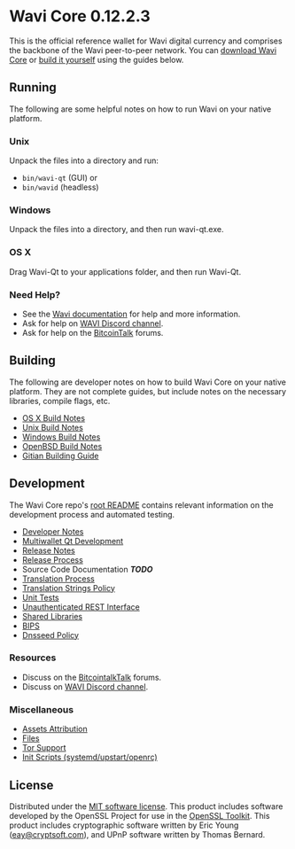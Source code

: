 Wavi Core 0.12.2.3
=====================

This is the official reference wallet for Wavi digital currency and comprises the backbone of the Wavi peer-to-peer network. You can [download Wavi Core](https://github.com/wavidev-the-man/wavi/releases) or [build it yourself](#building) using the guides below.

Running
---------------------
The following are some helpful notes on how to run Wavi on your native platform.

### Unix

Unpack the files into a directory and run:

- `bin/wavi-qt` (GUI) or
- `bin/wavid` (headless)

### Windows

Unpack the files into a directory, and then run wavi-qt.exe.

### OS X

Drag Wavi-Qt to your applications folder, and then run Wavi-Qt.

### Need Help?

* See the [Wavi documentation](https://github.com/wavidev-the-man/wavi/tree/master/doc)
for help and more information.
* Ask for help on [WAVI Discord channel](https://discord.gg/6vGNAh5).
* Ask for help on the [BitcoinTalk](https://bitcointalk.org/index.php?topic=3146751) forums.

Building
---------------------
The following are developer notes on how to build Wavi Core on your native platform. They are not complete guides, but include notes on the necessary libraries, compile flags, etc.

- [OS X Build Notes](build-osx.md)
- [Unix Build Notes](build-unix.md)
- [Windows Build Notes](build-windows.md)
- [OpenBSD Build Notes](build-openbsd.md)
- [Gitian Building Guide](gitian-building.md)

Development
---------------------
The Wavi Core repo's [root README](/README.md) contains relevant information on the development process and automated testing.

- [Developer Notes](developer-notes.md)
- [Multiwallet Qt Development](multiwallet-qt.md)
- [Release Notes](release-notes.md)
- [Release Process](release-process.md)
- Source Code Documentation ***TODO***
- [Translation Process](translation_process.md)
- [Translation Strings Policy](translation_strings_policy.md)
- [Unit Tests](unit-tests.md)
- [Unauthenticated REST Interface](REST-interface.md)
- [Shared Libraries](shared-libraries.md)
- [BIPS](bips.md)
- [Dnsseed Policy](dnsseed-policy.md)

### Resources
* Discuss on the [BitcointalkTalk](https://bitcointalk.org/index.php?topic=3146751) forums.
* Discuss on [WAVI Discord channel](https://discord.gg/6vGNAh5).

### Miscellaneous
- [Assets Attribution](assets-attribution.md)
- [Files](files.md)
- [Tor Support](tor.md)
- [Init Scripts (systemd/upstart/openrc)](init.md)

License
---------------------
Distributed under the [MIT software license](http://www.opensource.org/licenses/mit-license.php).
This product includes software developed by the OpenSSL Project for use in the [OpenSSL Toolkit](https://www.openssl.org/). This product includes
cryptographic software written by Eric Young ([eay@cryptsoft.com](mailto:eay@cryptsoft.com)), and UPnP software written by Thomas Bernard.
